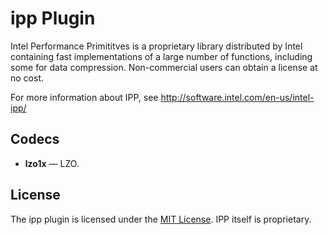 # ipp Plugin #

Intel Performance Primititves is a proprietary library distributed by
Intel containing fast implementations of a large number of functions,
including some for data compression.  Non-commercial users can obtain
a license at no cost.

For more information about IPP, see http://software.intel.com/en-us/intel-ipp/

## Codecs ##

- **lzo1x** — LZO.

## License ##

The ipp plugin is licensed under the [MIT
License](http://opensource.org/licenses/MIT).  IPP itself is
proprietary.